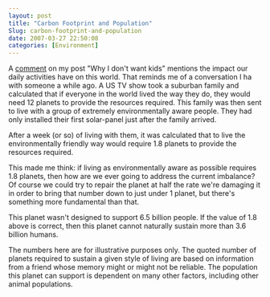 ```yaml
---
layout: post
title: "Carbon Footprint and Population"
Slug: carbon-footprint-and-population
date: 2007-03-27 22:50:08
categories: [Environment]
---
```

A [comment](https://bendechrai.com/2006/09/19/why-i-dont-want-kids/#comment-11) on my post "Why I don't want kids" mentions the impact our daily activities have on this world. That reminds me of a conversation I ha with someone a while ago. A US TV show took a suburban family and calculated that if everyone in the world lived the way they do, they would need 12 planets to provide the resources required. This family was then sent to live with a group of extremely environmentally aware people. They had only installed their first solar-panel just after the family arrived.

After a week (or so) of living with them, it was calculated that to live the environmentally friendly way would require 1.8 planets to provide the resources required.

This made me think: if living as environmentally aware as possible requires 1.8 planets, then how are we ever going to address the current imbalance? Of course we could try to repair the planet at half the rate we're damaging it in order to bring that number down to just under 1 planet, but there's something more fundamental than that.

This planet wasn't designed to support 6.5 billion people. If the value of 1.8 above is correct, then this planet cannot naturally sustain more than 3.6 billion humans.

The numbers here are for illustrative purposes only. The quoted number of planets required to sustain a given style of living are based on information from a friend whose memory might or might not be reliable. The population this planet can support is dependent on many other factors, including other animal populations.
